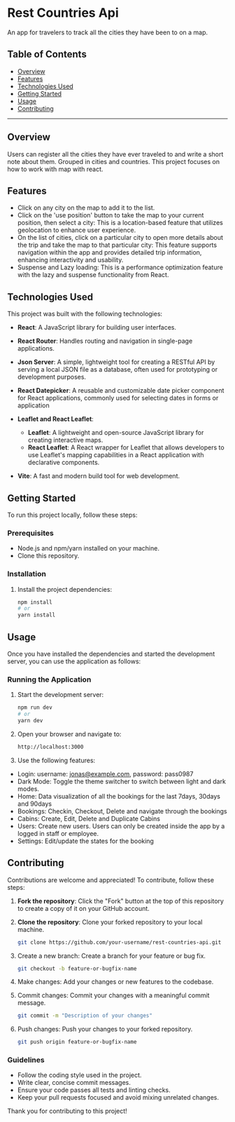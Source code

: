 # Rest Countries Api

An app for travelers to track all the cities they have been to on a map.

## Table of Contents

- [Overview](#overview)
- [Features](#features)
- [Technologies Used](#technologies-used)
- [Getting Started](#getting-started)
- [Usage](#usage)
- [Contributing](#contributing)

---

## Overview

Users can register all the cities they have ever traveled to and write a short note about them. Grouped in cities and countries.
This project focuses on how to work with map with react.

## Features

- Click on any city on the map to add it to the list.
- Click on the 'use position' button to take the map to your current position, then select a city:
  This is a location-based feature that utilizes geolocation to enhance user experience.
- On the list of cities, click on a particular city to open more details about the trip and take the map to that particular city:
  This feature supports navigation within the app and provides detailed trip information, enhancing interactivity and usability.
- Suspense and Lazy loading: This is a performance optimization feature with the lazy and suspense functionality from React.

## Technologies Used

This project was built with the following technologies:

- **React**: A JavaScript library for building user interfaces.
- **React Router**: Handles routing and navigation in single-page applications.
- **Json Server**: A simple, lightweight tool for creating a RESTful API by serving a local JSON file as a database, often used for prototyping or development purposes.
- **React Datepicker**: A reusable and customizable date picker component for React applications, commonly used for selecting dates in forms or application
- **Leaflet and React Leaflet**:

  - **Leaflet**: A lightweight and open-source JavaScript library for creating interactive maps.
  - **React Leaflet**: A React wrapper for Leaflet that allows developers to use Leaflet's mapping capabilities in a React application with declarative components.

- **Vite**: A fast and modern build tool for web development.

## Getting Started

To run this project locally, follow these steps:

### Prerequisites

- Node.js and npm/yarn installed on your machine.
- Clone this repository.

### Installation

1. Install the project dependencies:
   ```bash
   npm install
   # or
   yarn install
   ```

## Usage

Once you have installed the dependencies and started the development server, you can use the application as follows:

### Running the Application

1. Start the development server:
   ```bash
   npm run dev
   # or
   yarn dev
   ```
2. Open your browser and navigate to:

   ```bash
   http://localhost:3000
   ```

3. Use the following features:

- Login: username: jonas@example.com, password: pass0987
- Dark Mode: Toggle the theme switcher to switch between light and dark modes.
- Home: Data visualization of all the bookings for the last 7days, 30days and 90days
- Bookings: Checkin, Checkout, Delete and navigate through the bookings
- Cabins: Create, Edit, Delete and Duplicate Cabins
- Users: Create new users. Users can only be created inside the app by a logged in staff or employee.
- Settings: Edit/update the states for the booking

## Contributing

Contributions are welcome and appreciated! To contribute, follow these steps:

1. **Fork the repository**: Click the "Fork" button at the top of this repository to create a copy of it on your GitHub account.

2. **Clone the repository**: Clone your forked repository to your local machine.
   ```bash
   git clone https://github.com/your-username/rest-countries-api.git
   ```
3. Create a new branch: Create a branch for your feature or bug fix.

   ```bash
   git checkout -b feature-or-bugfix-name
   ```

4. Make changes: Add your changes or new features to the codebase.

5. Commit changes: Commit your changes with a meaningful commit message.
   ```bash
   git commit -m "Description of your changes"
   ```
6. Push changes: Push your changes to your forked repository.
   ```bash
   git push origin feature-or-bugfix-name
   ```

### Guidelines

- Follow the coding style used in the project.
- Write clear, concise commit messages.
- Ensure your code passes all tests and linting checks.
- Keep your pull requests focused and avoid mixing unrelated changes.

Thank you for contributing to this project!
